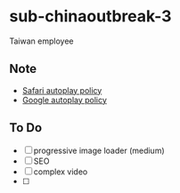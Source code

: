 # sub-chinaoutbreak-3
Taiwan employee


## Note
* [Safari autoplay policy](https://webkit.org/blog/6784/new-video-policies-for-ios/)
* [Google autoplay policy](https://developers.google.com/web/updates/2017/09/autoplay-policy-changes)

## To Do
* [ ] progressive image loader (medium)
* [ ] SEO
* [ ] complex video
* [ ]
